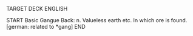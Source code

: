 TARGET DECK
ENGLISH

START
Basic
Gangue
Back: n. Valueless earth etc. In which ore is found. [german: related to *gang]
END
